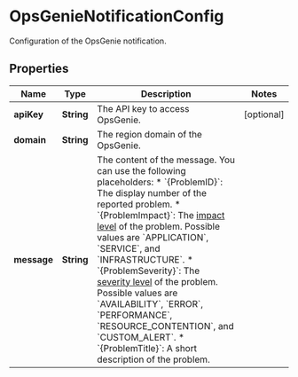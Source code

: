 

# OpsGenieNotificationConfig

Configuration of the OpsGenie notification.

## Properties

| Name | Type | Description | Notes |
|------------ | ------------- | ------------- | -------------|
|**apiKey** | **String** | The API key to access OpsGenie. |  [optional] |
|**domain** | **String** | The region domain of the OpsGenie. |  |
|**message** | **String** | The content of the message.   You can use the following placeholders:  * &#x60;{ProblemID}&#x60;: The display number of the reported problem.  * &#x60;{ProblemImpact}&#x60;: The [impact level](https://dt-url.net/klg3k4q) of the problem. Possible values are &#x60;APPLICATION&#x60;, &#x60;SERVICE&#x60;, and &#x60;INFRASTRUCTURE&#x60;.  * &#x60;{ProblemSeverity}&#x60;: The [severity level](https://dt-url.net/f1i3k5b) of the problem. Possible values are &#x60;AVAILABILITY&#x60;, &#x60;ERROR&#x60;, &#x60;PERFORMANCE&#x60;, &#x60;RESOURCE_CONTENTION&#x60;, and &#x60;CUSTOM_ALERT&#x60;.  * &#x60;{ProblemTitle}&#x60;: A short description of the problem.   |  |



